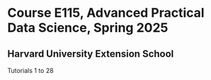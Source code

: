 # Course E115, Advanced Practical Data Science, Spring 2025  
## Harvard University Extension School  

Tutorials 1 to 28

